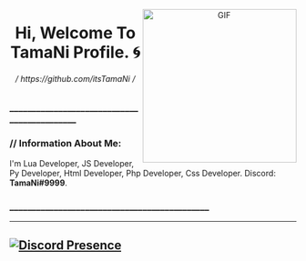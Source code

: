 <p>
   <div align="center">
  <img align="right" height="270px" alt="GIF" src="https://cdn.discordapp.com/attachments/889914614014410778/899412340146057236/eb1adbec173091c225ad27e8ca55f0ac.gif?cid=95b279447b8d627196ccacd09b85cd79a4e548e36a73d969&rid=200.gif&ct=g"/>
  </div>
  <h1 align="center"><b>Hi, Welcome To TamaNi Profile.  🌀</b></h1>
  <h6 align="center"> 
      <i>/ https://github.com/itsTamaNi /</i>
   </h6>
</p>

</p>

  
  ### ____________________________________________

### // Information About Me:
I'm Lua Developer, JS Developer, Py Developer, Html Developer, Php Developer, Css Developer.</strong>
Discord: <strong>TamaNi#9999</strong>.
### _____________________________________________

______________________________________________________
## [![Discord Presence](https://lanyard-profile-readme.vercel.app/api/876094663096930365)](https://discord.com/users/876094663096930365)

